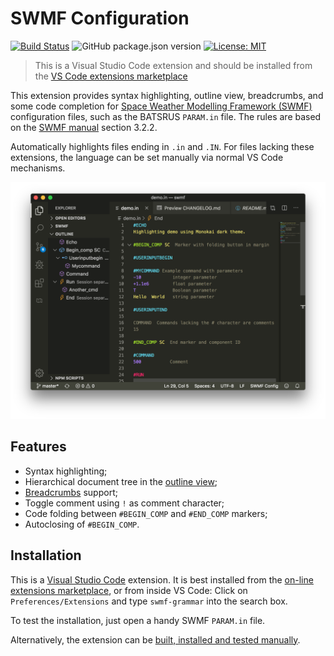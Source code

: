 # SWMF Configuration

[![Build Status](https://travis-ci.com/svaberg/SWMF-grammar.svg?branch=master)](https://travis-ci.com/svaberg/SWMF-grammar)
![GitHub package.json version](https://img.shields.io/github/package-json/v/svaberg/SWMF-grammar)
[![License: MIT](https://img.shields.io/badge/License-MIT-yellow.svg)](https://opensource.org/licenses/MIT)

> This is a Visual Studio Code extension and should be installed from the [VS Code extensions marketplace](https://marketplace.visualstudio.com/items?itemName=svaberg.swmf-grammar)

This extension provides syntax highlighting, outline view, breadcrumbs, and some code completion for [Space Weather Modelling Framework (SWMF)](http://csem.engin.umich.edu/tools/swmf/) configuration files, such as the BATSRUS `PARAM.in` file. The rules are based on the [SWMF manual](http://csem.engin.umich.edu/tools/swmf/documentation/SWMF.pdf) section 3.2.2.

Automatically highlights files ending in `.in` and `.IN`. For files lacking these extensions, the language can be set manually via normal VS Code mechanisms.

![Features demo](images/demo.png)

## Features

* Syntax highlighting;
* Hierarchical document tree in the [outline view](https://code.visualstudio.com/docs/getstarted/userinterface#_outline-view);
* [Breadcrumbs](https://code.visualstudio.com/updates/v1_26#_breadcrumbs) support;
* Toggle comment using `!` as comment character;
* Code folding between `#BEGIN_COMP` and `#END_COMP` markers;
* Autoclosing of `#BEGIN_COMP`.

## Installation

This is a [Visual Studio Code](https://code.visualstudio.com/download) extension. It is best installed from the [on-line extensions marketplace](https://marketplace.visualstudio.com/items?itemName=svaberg.swmf-grammar), or from inside VS Code: Click on `Preferences/Extensions` and type `swmf-grammar` into the search box.

To test the installation, just open a handy SWMF `PARAM.in` file.

Alternatively, the extension can be [built, installed and tested manually](INSTALL.md).
